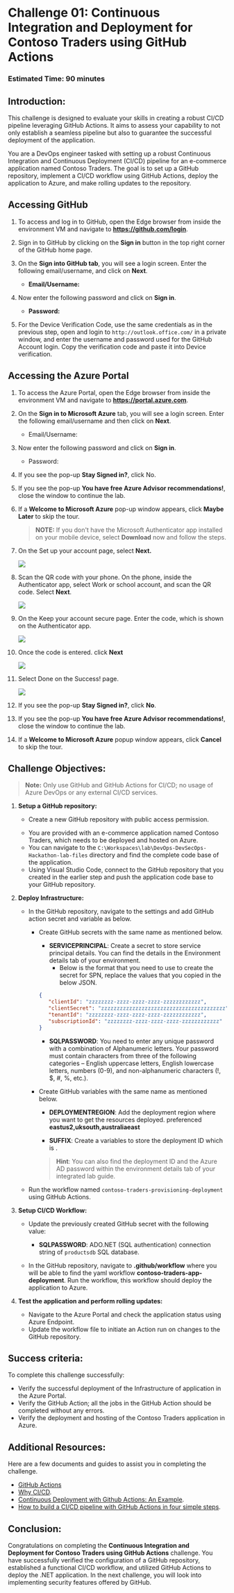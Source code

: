 # Challenge 01: Continuous Integration and Deployment for Contoso Traders using GitHub Actions

### Estimated Time: 90 minutes

## Introduction:
This challenge is designed to evaluate your skills in creating a robust CI/CD pipeline leveraging GitHub Actions. It aims to assess your capability to not only establish a seamless pipeline but also to guarantee the successful deployment of the application.

You are a DevOps engineer tasked with setting up a robust Continuous Integration and Continuous Deployment (CI/CD) pipeline for an e-commerce application named Contoso Traders. The goal is to set up a GitHub repository, implement a CI/CD workflow using GitHub Actions, deploy the application to Azure, and make rolling updates to the repository.

## Accessing GitHub

1. To access and log in to GitHub, open the Edge browser from inside the environment VM and navigate to **https://github.com/login**.

2. Sign in to GitHub by clicking on the **Sign in** button in the top right corner of the GitHub home page.

3. On the **Sign into GitHub tab**, you will see a login screen. Enter the following email/username, and click on **Next**.

   - **Email/Username:** <inject key="GitHubUsername"></inject>

1. Now enter the following password and click on **Sign in**.

   - **Password:** <inject key="GitHubPassword"></inject>

1. For the Device Verification Code, use the same credentials as in the previous step, open and login to ```http://outlook.office.com/``` in a private window, and enter the username and password used for the GitHub Account login. Copy the verification code and paste it into Device verification.

## Accessing the Azure Portal

1. To access the Azure Portal, open the Edge browser from inside the environment VM and navigate to **https://portal.azure.com**.

1. On the **Sign in to Microsoft Azure** tab, you will see a login screen. Enter the following email/username and then click on **Next**. 

   * Email/Username: <inject key="AzureAdUserEmail"></inject>
        
1. Now enter the following password and click on **Sign in**.

   * Password: <inject key="AzureAdUserPassword"></inject>
     
1. If you see the pop-up **Stay Signed in?**, click No.

1. If you see the pop-up **You have free Azure Advisor recommendations!**, close the window to continue the lab.

1. If a **Welcome to Microsoft Azure** pop-up window appears, click **Maybe Later** to skip the tour.

   >**NOTE:** If you don't have the Microsoft Authenticator app installed on your mobile device, select **Download** now and follow the steps.

1. On the Set up your account page, select **Next.**

   ![](../media/mfa3.png)

1. Scan the QR code with your phone. On the phone, inside the Authenticator app, select Work or school account, and scan the QR code. Select **Next**.

   ![](../media/mfa4.png)

1. On the Keep your account secure page. Enter the code, which is shown on the Authenticator app.

   ![](../media/mfa5.png)

1. Once the code is entered. click **Next**

   ![](../media/mfa6.png)

1. Select Done on the Success! page.

   ![](../media/mfa7.png)

1. If you see the pop-up **Stay Signed in?**, click **No**.

1. If you see the pop-up **You have free Azure Advisor recommendations!**, close the window to continue the lab.

1. If a **Welcome to Microsoft Azure** popup window appears, click **Cancel** to skip the tour.

## Challenge Objectives:

>**Note:** Only use GitHub and GitHub Actions for CI/CD; no usage of Azure DevOps or any external CI/CD services.

1. **Setup a GitHub repository:**
   - Create a new GitHub repository with public access permission.
     
   <validation step="5b252fb5-a2f0-4c4c-8b1d-af806a115039" />
      
      - You are provided with an e-commerce application named Contoso Traders, which needs to be deployed and hosted on Azure.
      - You can navigate to the `C:\Workspaces\lab\DevOps-DevSecOps-Hackathon-lab-files` directory and find the complete code base of the application.
      - Using Visual Studio Code, connect to the GitHub repository that you created in the earlier step and push the application code base to your GitHub repository.
      
      <validation step="d239841d-b8fe-43cb-8170-54bf67f11c8c" />

2. **Deploy Infrastructure:**
   - In the GitHub repository, navigate to the settings and add GitHub action secret and variable as below.
     - Create GitHub secrets with the same name as mentioned below.
        - **SERVICEPRINCIPAL**: Create a secret to store service principal details. You can find the details in the Environment details tab of your environment.
          - Below is the format that you need to use to create the secret for SPN, replace the values that you copied in the below JSON. 
      
         ```json
         {
            "clientId": "zzzzzzzz-zzzz-zzzz-zzzz-zzzzzzzzzzzz",
            "clientSecret": "zzzzzzzzzzzzzzzzzzzzzzzzzzzzzzzzzzzzzzzz",
            "tenantId": "zzzzzzzz-zzzz-zzzz-zzzz-zzzzzzzzzzzz",
            "subscriptionId": "zzzzzzzz-zzzz-zzzz-zzzz-zzzzzzzzzzzz"
         }
         ```
         
        - **SQLPASSWORD**: You need to enter any unique password with a combination of Alphanumeric letters. Your password must contain characters from three of the following categories – English uppercase letters, English lowercase letters, numbers (0-9), and non-alphanumeric characters (!, $, #, %, etc.).
     
     - Create GitHub variables with the same name as mentioned below.   
        - **DEPLOYMENTREGION**: Add the deployment region where you want to get the resources deployed. preferenced **eastus2,uksouth,australiaeast**
      
        - **SUFFIX**: Create a variables to store the deployment ID which is **<inject key="DeploymentID" enableCopy="false" />**.
       
       >**Hint**: You can also find the deployment ID and the Azure AD password within the environment details tab of your integrated lab guide.
 
   -  Run the workflow named `contoso-traders-provisioning-deployment` using GitHub Actions.
      
3. **Setup CI/CD Workflow:**

   - Update the previously created GitHub secret with the following value:
      - **SQLPASSWORD**: ADO.NET (SQL authentication) connection string of `productsdb` SQL database.

   - In the GitHub repository, navigate to  **.github/workflow** where you will be able to find the yaml workflow **contoso-traders-app-deployment**. Run the workflow, this workflow should deploy the application to Azure. 
  
4. **Test the application and perform rolling updates:**
   - Navigate to the Azure Portal and check the application status using Azure Endpoint.
   - Update the workflow file to initiate an Action run on changes to the GitHub repository.
  
## Success criteria:
To complete this challenge successfully:

- Verify the successful deployment of the Infrastructure of application in the Azure Portal.
- Verify the GitHub Action; all the jobs in the GitHub Action should be completed without any errors.
- Verify the deployment and hosting of the Contoso Traders application in Azure.

## Additional Resources:

Here are a few documents and guides to assist you in completing the challenge.
- [GitHub Actions](https://docs.github.com/en/actions)
- [Why CI/CD](https://resources.github.com/ci-cd/).
- [Continuous Deployment with Github Actions: An Example](https://www.dolthub.com/blog/2020-11-23-continous-deployment-with-github-actions/).
- [How to build a CI/CD pipeline with GitHub Actions in four simple steps](https://github.blog/2022-02-02-build-ci-cd-pipeline-github-actions-four-steps/).


## Conclusion:
Congratulations on completing the **Continuous Integration and Deployment for Contoso Traders using GitHub Actions** challenge. You have successfully verified the configuration of a GitHub repository, established a functional CI/CD workflow, and utilized GitHub Actions to deploy the .NET application. In the next challenge, you will look into implementing security features offered by GitHub.
